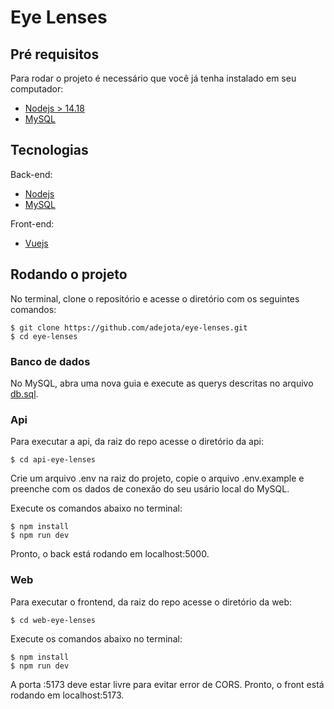 # Eye Lenses

## Pré requisitos

Para rodar o projeto é necessário que você já tenha instalado em seu computador:

- [Nodejs > 14.18](https://nodejs.org/en/)
- [MySQL](https://www.mysql.com/)

## Tecnologias

Back-end:

- [Nodejs](https://nodejs.org/en/)
- [MySQL](https://www.mysql.com/)

Front-end:

- [Vuejs](https://vuejs.org/)

## Rodando o projeto

No terminal, clone o repositório e acesse o diretório com os seguintes comandos:

```
$ git clone https://github.com/adejota/eye-lenses.git
$ cd eye-lenses
```

### Banco de dados

No MySQL, abra uma nova guia e execute as querys descritas no arquivo [db.sql](db/db.sql).

### Api

Para executar a api, da raiz do repo acesse o diretório da api:

```
$ cd api-eye-lenses
```

Crie um arquivo .env na raiz do projeto, copie o arquivo .env.example e preenche com os dados de conexão do seu usário local do MySQL.

Execute os comandos abaixo no terminal:

```
$ npm install
$ npm run dev
```

Pronto, o back está rodando em localhost:5000.

### Web

Para executar o frontend, da raiz do repo acesse o diretório da web:

```
$ cd web-eye-lenses
```

Execute os comandos abaixo no terminal:

```
$ npm install
$ npm run dev
```

A porta :5173 deve estar livre para evitar error de CORS.
Pronto, o front está rodando em localhost:5173.
